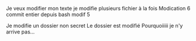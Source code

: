 Je veux modifier mon texte
je modifie plusieurs fichier à la fois
Modication 6
commit entier depuis bash 
modif 5

Je modifie un dossier non secret
Le dossier est modifié
Pourquoiiiii je n'y arrive pas...